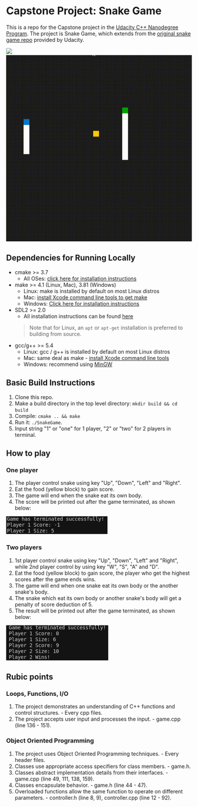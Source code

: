 # Capstone Project: Snake Game 


This is a repo for the Capstone project in the [Udacity C++ Nanodegree Program](https://www.udacity.com/course/c-plus-plus-nanodegree--nd213). The project is Snake Game, which extends from the [original snake game repo](https://github.com/udacity/CppND-Capstone-Snake-Game) provided by Udacity.

<img src="snake_game.gif"/>

<img src="snake_game_2p.gif"/>

## Dependencies for Running Locally
* cmake >= 3.7
  * All OSes: [click here for installation instructions](https://cmake.org/install/)
* make >= 4.1 (Linux, Mac), 3.81 (Windows)
  * Linux: make is installed by default on most Linux distros
  * Mac: [install Xcode command line tools to get make](https://developer.apple.com/xcode/features/)
  * Windows: [Click here for installation instructions](http://gnuwin32.sourceforge.net/packages/make.htm)
* SDL2 >= 2.0
  * All installation instructions can be found [here](https://wiki.libsdl.org/Installation)
  >Note that for Linux, an `apt` or `apt-get` installation is preferred to building from source. 
* gcc/g++ >= 5.4
  * Linux: gcc / g++ is installed by default on most Linux distros
  * Mac: same deal as make - [install Xcode command line tools](https://developer.apple.com/xcode/features/)
  * Windows: recommend using [MinGW](http://www.mingw.org/)

## Basic Build Instructions

1. Clone this repo.
2. Make a build directory in the top level directory: `mkdir build && cd build`
3. Compile: `cmake .. && make`
4. Run it: `./SnakeGame`.
5. Input string "1" or "one" for 1 player, "2" or "two" for 2 players in terminal.

## How to play

### One player

1. The player control snake using key "Up", "Down", "Left" and "Right".
2. Eat the food (yellow block) to gain score.
3. The game will end when the snake eat its own body.
4. The score will be printed out after the game terminated, as shown below:

<img src= "1player_results.png" />

### Two players

1. 1st player control snake using key "Up", "Down", "Left" and "Right", while 2nd player control by using key "W", "S", "A" and "D".
2. Eat the food (yellow block) to gain score, the player who get the highest scores after the game ends wins.
3. The game will end when one snake eat its own body or the another snake's body.
4. The snake which eat its own body or another snake's body will get a penalty of score deduction of 5.
5. The result will be printed out after the game terminated, as shown below:

<img src= "2players_results.png" />


## Rubic points

### Loops, Functions, I/O

1. The project demonstrates an understanding of C++ functions and control structures. - Every cpp files.
2. The project accepts user input and processes the input. - game.cpp (line 136 - 151).

### Object Oriented Programming

1. The project uses Object Oriented Programming techniques. - Every header files.
2. Classes use appropriate access specifiers for class members. - game.h.
3. Classes abstract implementation details from their interfaces. - game.cpp (line 49, 111, 138, 159).
4. Classes encapsulate behavior. - game.h (line 44 - 47).
5. Overloaded functions allow the same function to operate on different parameters. - controller.h (line 8, 9), controller.cpp (line 12 - 92).

